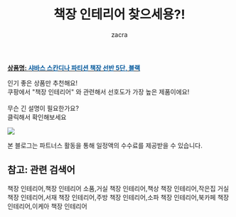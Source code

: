 ﻿---
layout: post
title:  "책장 인테리어 찾으세용?!"
author: zacra
categories: [ 아이템 ]
tags: [책장 인테리어,책장 인테리어 소품,거실 책장 인테리어,책상 책장 인테리어,작은집 거실 책장 인테리어,서재 책장 인테리어,주방 책장 인테리어,소파 책장 인테리어,북카페 책장 인테리어,이케아 책장 인테리어]
image: https://static.coupangcdn.com/image/retail/images/2020/06/26/17/1/cc33b6cc-cfec-47ca-8daa-eff2c264ce18.jpg 
description: "쿠팡에서 책장 인테리어 관련 상품으로 가장 고객 선호도가 높은 제품이랍니다."
rating: 4.5
---

<a href="https://link.coupang.com/re/AFFSDP?lptag=AF8407795&pageKey=1749213199&itemId=2978913059&vendorItemId=70967276941&traceid=V0-153-20150fc9c0570550"><b>상품명: <font color='#01579B'>샤바스 스칸디나 파티션 책장 선반 5단, 블랙</font></b></a>

인기 좋은 상품만 추천해요!<br/>
쿠팡에서 "책장 인테리어" 와 관련해서 선호도가 가장 높은 제품이에요!<br/><br/>
무슨 긴 설명이 필요한가요?  
클릭해서 확인해보세요


<a href="https://link.coupang.com/re/AFFSDP?lptag=AF8407795&pageKey=1749213199&itemId=2978913059&vendorItemId=70967276941&traceid=V0-153-20150fc9c0570550"><img src="https://thumbnail7.coupangcdn.com/thumbnails/remote/q89/image/retail/images/168844770206631-f5d265d2-51da-4382-a71a-7d779b5d8b27.jpg"></a> 

본 블로그는 파트너스 활동을 통해 일정액의 수수료를 제공받을 수 있습니다.

## 참고: 관련 검색어    
책장 인테리어,책장 인테리어 소품,거실 책장 인테리어,책상 책장 인테리어,작은집 거실 책장 인테리어,서재 책장 인테리어,주방 책장 인테리어,소파 책장 인테리어,북카페 책장 인테리어,이케아 책장 인테리어